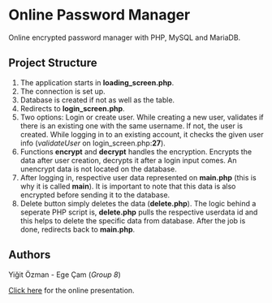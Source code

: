 # Online Password Manager

Online encrypted password manager with PHP, MySQL and MariaDB.


## Project Structure

1. The application starts in **loading_screen.php**.
2. The connection is set up.
3. Database is created if not as well as the table.
4. Redirects to **login_screen.php**.
5. Two options: Login or create user. While creating a new user, validates if there is an existing one with the same username. If not, the user is created. While logging in to an existing account, it checks the given user info (*validateUser* on login_screen.php:**27**).
6. Functions **encrypt** and **decrypt** handles the encryption. Encrypts the data after user creation, decrypts it after a login input comes. An unencrypt data is not located on the database.
7. After logging in, respective user data represented on **main.php** (this is why it is called **main**). It is important to note that this data is also encrypted before sending it to the database.
8. Delete button simply deletes the data (**delete.php**). The logic behind a seperate PHP script is, **delete.php** pulls the respective userdata id and this helps to delete the specific data from database. After the job is done, redirects back to **main.php**.

## Authors

Yiğit Özman - Ege Çam (*Group 8*)

[Click here](https://www.canva.com/design/DAFkUNJWtUw/dslSB90JFlmaSHYCLyx4nQ/edit?utm_content=DAFkUNJWtUw&utm_campaign=designshare&utm_medium=link2&utm_source=sharebutton) for the online presentation.